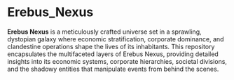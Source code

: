 # Erebus_Nexus
 **Erebus Nexus** is a meticulously crafted universe set in a sprawling, dystopian galaxy where economic stratification, corporate dominance, and clandestine operations shape the lives of its inhabitants. This repository encapsulates the multifaceted layers of Erebus Nexus, providing detailed insights into its economic systems, corporate hierarchies, societal divisions, and the shadowy entities that manipulate events from behind the scenes.
